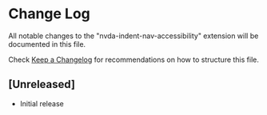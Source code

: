 # Change Log

All notable changes to the "nvda-indent-nav-accessibility" extension will be documented in this file.

Check [Keep a Changelog](http://keepachangelog.com/) for recommendations on how to structure this file.

## [Unreleased]

- Initial release